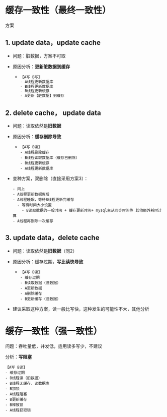 # 缓存一致性（最终一致性）

方案

## 1. update data，update cache

- 问题：脏数据，方案不可取

- 原因分析：**更新脏数据到缓存**

  - ```sql
    【A写 B写】
    - A线程更新数据库
    - B线程更新数据库
    - B线程更新缓存
    - A更新【脏数据】到缓存
    ```

    

## 2. delete cache， update data

- 问题：读取依然是**旧数据**

- 原因分析：**缓存删除导致**

  - ```
    【A写 B读】
    - A线程删除缓存
    - B线程读取数据库（缓存已删除）
    - B线程更新缓存
    - A线程更新数据库
    ```

- 变种方案，双删除（直接采用方案3）：

  ```
  - 同上
  - A线程更新数据库后
  - A线程睡眠，等待B线程更新完缓存
    - 等待时间大小设置
      - B读取数据的一般时间 + 缓存更新时间+ mysql主从同步时间等 其他额外耗时计算
  - A线程再删除一次缓存
  ```

  

## 3. update data，delete cache

- 问题：读取依然是**旧数据**（同2）

- 原因分析：缓存过期，**写比读快导致**

  - ```
    【A写 B读】
    - 缓存过期
    - B读取数据（旧数据）
    - A更新数据
    - A删除缓存
    - B更新缓存（旧数据）
    ```

- 建议采取这种方案，读一般比写快，这种发生的可能性不大，其他分析

  

# 缓存一致性（强一致性）

问题：吞吐量低，并发低，适用读多写少，不建议

分析：**写阻塞**

```
【A写 B读】
- 缓存过期
- B线程读（旧数据）
- B线程无缓存，读数据库
- B加锁
- A线程阻塞
- B更新缓存
- B释放锁
- A线程获取锁
```

